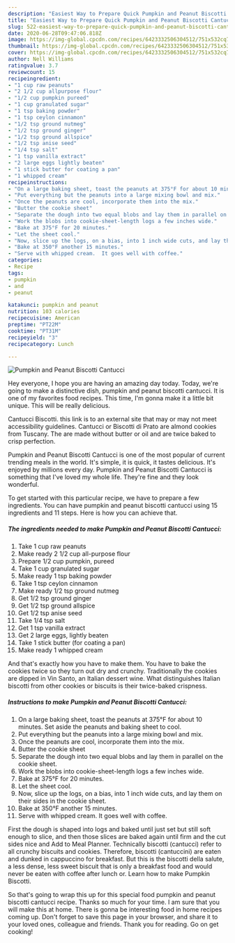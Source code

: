 ```yaml
---
description: "Easiest Way to Prepare Quick Pumpkin and Peanut Biscotti Cantucci"
title: "Easiest Way to Prepare Quick Pumpkin and Peanut Biscotti Cantucci"
slug: 522-easiest-way-to-prepare-quick-pumpkin-and-peanut-biscotti-cantucci
date: 2020-06-28T09:47:06.818Z
image: https://img-global.cpcdn.com/recipes/6423332506304512/751x532cq70/pumpkin-and-peanut-biscotti-cantucci-recipe-main-photo.jpg
thumbnail: https://img-global.cpcdn.com/recipes/6423332506304512/751x532cq70/pumpkin-and-peanut-biscotti-cantucci-recipe-main-photo.jpg
cover: https://img-global.cpcdn.com/recipes/6423332506304512/751x532cq70/pumpkin-and-peanut-biscotti-cantucci-recipe-main-photo.jpg
author: Nell Williams
ratingvalue: 3.7
reviewcount: 15
recipeingredient:
- "1 cup raw peanuts"
- "2 1/2 cup allpurpose flour"
- "1/2 cup pumpkin pureed"
- "1 cup granulated sugar"
- "1 tsp baking powder"
- "1 tsp ceylon cinnamon"
- "1/2 tsp ground nutmeg"
- "1/2 tsp ground ginger"
- "1/2 tsp ground allspice"
- "1/2 tsp anise seed"
- "1/4 tsp salt"
- "1 tsp vanilla extract"
- "2 large eggs lightly beaten"
- "1 stick butter for coating a pan"
- "1 whipped cream"
recipeinstructions:
- "On a large baking sheet, toast the peanuts at 375°F for about 10 minutes.  Set aside the peanuts and baking sheet to cool."
- "Put everything but the peanuts into a large mixing bowl and mix."
- "Once the peanuts are cool, incorporate them into the mix."
- "Butter the cookie sheet"
- "Separate the dough into two equal blobs and lay them in parallel on the cookie sheet."
- "Work the blobs into cookie-sheet-length logs a few inches wide."
- "Bake at 375°F for 20 minutes."
- "Let the sheet cool."
- "Now, slice up the logs, on a bias, into 1 inch wide cuts, and lay them on their sides in the cookie sheet."
- "Bake at 350°F another 15 minutes."
- "Serve with whipped cream.  It goes well with coffee."
categories:
- Recipe
tags:
- pumpkin
- and
- peanut

katakunci: pumpkin and peanut 
nutrition: 103 calories
recipecuisine: American
preptime: "PT22M"
cooktime: "PT31M"
recipeyield: "3"
recipecategory: Lunch

---
```



![Pumpkin and Peanut Biscotti Cantucci](https://img-global.cpcdn.com/recipes/6423332506304512/751x532cq70/pumpkin-and-peanut-biscotti-cantucci-recipe-main-photo.jpg)

Hey everyone, I hope you are having an amazing day today. Today, we're going to make a distinctive dish, pumpkin and peanut biscotti cantucci. It is one of my favorites food recipes. This time, I'm gonna make it a little bit unique. This will be really delicious.

Cantucci Biscotti. this link is to an external site that may or may not meet accessibility guidelines. Cantucci or Biscotti di Prato are almond cookies from Tuscany. The are made without butter or oil and are twice baked to crisp perfection.

Pumpkin and Peanut Biscotti Cantucci is one of the most popular of current trending meals in the world. It's simple, it is quick, it tastes delicious. It's enjoyed by millions every day. Pumpkin and Peanut Biscotti Cantucci is something that I've loved my whole life. They're fine and they look wonderful.


To get started with this particular recipe, we have to prepare a few ingredients. You can have pumpkin and peanut biscotti cantucci using 15 ingredients and 11 steps. Here is how you can achieve that.

<!--inarticleads1-->

##### The ingredients needed to make Pumpkin and Peanut Biscotti Cantucci:

1. Take 1 cup raw peanuts
1. Make ready 2 1/2 cup all-purpose flour
1. Prepare 1/2 cup pumpkin, pureed
1. Take 1 cup granulated sugar
1. Make ready 1 tsp baking powder
1. Take 1 tsp ceylon cinnamon
1. Make ready 1/2 tsp ground nutmeg
1. Get 1/2 tsp ground ginger
1. Get 1/2 tsp ground allspice
1. Get 1/2 tsp anise seed
1. Take 1/4 tsp salt
1. Get 1 tsp vanilla extract
1. Get 2 large eggs, lightly beaten
1. Take 1 stick butter (for coating a pan)
1. Make ready 1 whipped cream


And that&#39;s exactly how you have to make them. You have to bake the cookies twice so they turn out dry and crunchy. Traditionally the cookies are dipped in Vin Santo, an Italian dessert wine. What distinguishes Italian biscotti from other cookies or biscuits is their twice-baked crispness. 

<!--inarticleads2-->

##### Instructions to make Pumpkin and Peanut Biscotti Cantucci:

1. On a large baking sheet, toast the peanuts at 375°F for about 10 minutes.  Set aside the peanuts and baking sheet to cool.
1. Put everything but the peanuts into a large mixing bowl and mix.
1. Once the peanuts are cool, incorporate them into the mix.
1. Butter the cookie sheet
1. Separate the dough into two equal blobs and lay them in parallel on the cookie sheet.
1. Work the blobs into cookie-sheet-length logs a few inches wide.
1. Bake at 375°F for 20 minutes.
1. Let the sheet cool.
1. Now, slice up the logs, on a bias, into 1 inch wide cuts, and lay them on their sides in the cookie sheet.
1. Bake at 350°F another 15 minutes.
1. Serve with whipped cream.  It goes well with coffee.


First the dough is shaped into logs and baked until just set but still soft enough to slice, and then those slices are baked again until firm and the cut sides nice and Add to Meal Planner. Technically biscotti (cantucci) refer to all crunchy biscuits and cookies. Therefore, biscotti (cantuccini) are eaten and dunked in cappuccino for breakfast. But this is the biscotti della salute, a less dense, less sweet biscuit that is only a breakfast food and would never be eaten with coffee after lunch or. Learn how to make Pumpkin Biscotti. 

So that's going to wrap this up for this special food pumpkin and peanut biscotti cantucci recipe. Thanks so much for your time. I am sure that you will make this at home. There is gonna be interesting food in home recipes coming up. Don't forget to save this page in your browser, and share it to your loved ones, colleague and friends. Thank you for reading. Go on get cooking!
